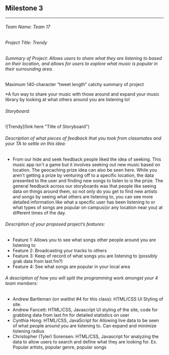 ## Milestone 3
------
###### Team Name: Team 17
###### Project Title: Trendy
###### Summary of Project: Allows users to share what they are listening to based on their location, and allows for users to explore what music is popular in their surrounding area.

Maximum 140-character “tweet length” catchy summary of project

*A fun way to share your music with those around and expand your music library by looking at what others around you are listening to! 

###### Storyboard:
![Trendy](link here "Title of Storyboard")



###### Description of what pieces of feedback that you took from classmates and your TA to settle on this idea:
* From our hide and seek feedback people liked the idea of seeking. This music app isn't a game but it involves seeking out new music based on location. The geocaching prize idea can also be seen here. While you aren't getting a prize by venturing off to a specific location, the data presented to the user and finding new songs to listen to is the prize. The general feedback across our storyboards was that people like seeing data on things around them, so not only do you get to find new artists and songs by seeing what others are listening to, you can see more detailed information like what a specific user has been listening to or what types of songs are popular on campus(or any location near you) at different times of the day. 
###### Description of your proposed project’s features:
* Feature 1: Allows you to see what songs other people around you are listening to
* Feature 2: Broadcasting your tracks to others
* Feature 3: Keep of record of what songs you are listening to (possibly grab data from last.fm?)
* Feature 4: See what songs are popular in your local area


###### A description of how you will split the programming work amongst your 4 team members:
* Andrew Bartleman (on waitlist #4 for this class): HTML/CSS UI Styling of site.
* Andrew Fancett: HTML/CSS, Javascript UI styling of the site, code for grabbing data from last.fm for detailed statistics on user
* Cynthia Hong: HTML/CSS, JavaScript for Allowing live data to be seen of what people around you are listening to. Can expand and minimize listening radius
* Christopher (Tyler) Sorensen: HTML/CSS, Javascript for analyzing the data to allow users to search and define what they are looking for. Ex. Popular artists, popular genre, popular songs
